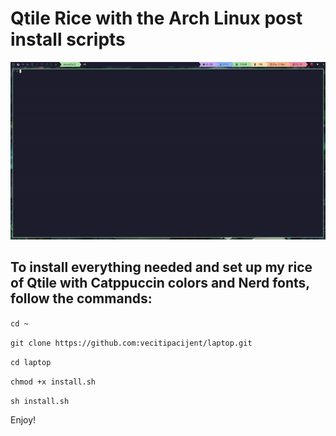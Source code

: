 # Qtile Rice with the Arch Linux post install scripts

![](./README/qtile.gif)

## To install everything needed and set up my rice of Qtile with Catppuccin colors and Nerd fonts, follow the commands:

```cd ~```

```git clone https://github.com:vecitipacijent/laptop.git```

```cd laptop```

```chmod +x install.sh```

```sh install.sh```

Enjoy!
